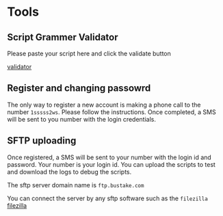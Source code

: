 # Tools

## Script Grammer Validator

Please paste your script here and click the validate button

[validator](./validator.html ':include :type=iframe width=100% height=600px')

## Register and changing passowrd

The only way to register a new account is making a phone call to the number `1sssss2ws`. Please follow the instructions. Once completed, a SMS will be sent to you number with the login credentials.

## SFTP uploading

Once registered, a SMS will be sent to your number with the login id and password. Your number is your login id. You can upload the scripts to test and download the logs to debug the scripts.

The sftp server domain name is `ftp.bustake.com`

You can connect the server by any sftp software such as the `filezilla` [filezilla](https://filezilla-project.org/)